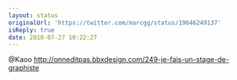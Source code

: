 ```yaml
---
layout: status
originalUrl: 'https://twitter.com/marcgg/status/19646249137'
isReply: true
date: 2010-07-27 10:22:27
---
```


@Kaoo http://onneditpas.bbxdesign.com/249-je-fais-un-stage-de-graphiste
